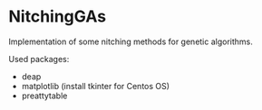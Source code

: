 # NitchingGAs

Implementation of some nitching methods for genetic algorithms.

Used packages:

- deap
- matplotlib (install tkinter for Centos OS)
- preattytable
